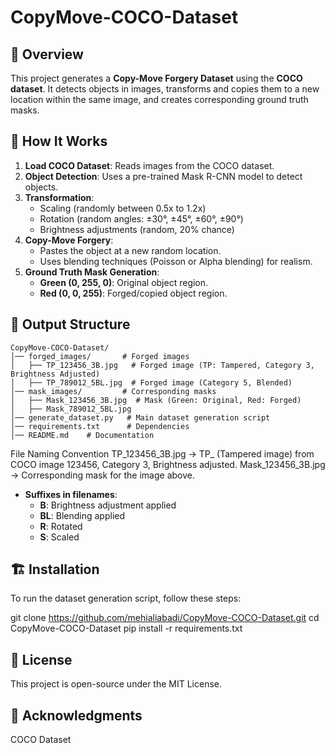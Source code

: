 # CopyMove-COCO-Dataset

## 📌 Overview
This project generates a **Copy-Move Forgery Dataset** using the **COCO dataset**. It detects objects in images, transforms and copies them to a new location within the same image, and creates corresponding ground truth masks.

## 🚀 How It Works
1. **Load COCO Dataset**: Reads images from the COCO dataset.
2. **Object Detection**: Uses a pre-trained Mask R-CNN model to detect objects.
3. **Transformation**:
   - Scaling (randomly between 0.5x to 1.2x)
   - Rotation (random angles: ±30°, ±45°, ±60°, ±90°)
   - Brightness adjustments (random, 20% chance)
4. **Copy-Move Forgery**:
   - Pastes the object at a new random location.
   - Uses blending techniques (Poisson or Alpha blending) for realism.
5. **Ground Truth Mask Generation**:
   - **Green (0, 255, 0)**: Original object region.
   - **Red (0, 0, 255)**: Forged/copied object region.
## 📂 Output Structure
```
CopyMove-COCO-Dataset/
│── forged_images/       # Forged images
│   ├── TP_123456_3B.jpg   # Forged image (TP: Tampered, Category 3, Brightness Adjusted)
│   ├── TP_789012_5BL.jpg  # Forged image (Category 5, Blended)
│── mask_images/         # Corresponding masks
│   ├── Mask_123456_3B.jpg  # Mask (Green: Original, Red: Forged)
│   ├── Mask_789012_5BL.jpg
│── generate_dataset.py   # Main dataset generation script
│── requirements.txt      # Dependencies
│── README.md    # Documentation

```
File Naming Convention
TP_123456_3B.jpg → TP_ (Tampered image) from COCO image 123456, Category 3, Brightness adjusted.
Mask_123456_3B.jpg → Corresponding mask for the image above.
- **Suffixes in filenames**:
  - **B**: Brightness adjustment applied
  - **BL**: Blending applied
  - **R**: Rotated
  - **S**: Scaled



## 🏗 Installation
To run the dataset generation script, follow these steps:

git clone https://github.com/mehialiabadi/CopyMove-COCO-Dataset.git
cd CopyMove-COCO-Dataset
pip install -r requirements.txt

## 📜 License
This project is open-source under the MIT License.

## 🙌 Acknowledgments
COCO Dataset
